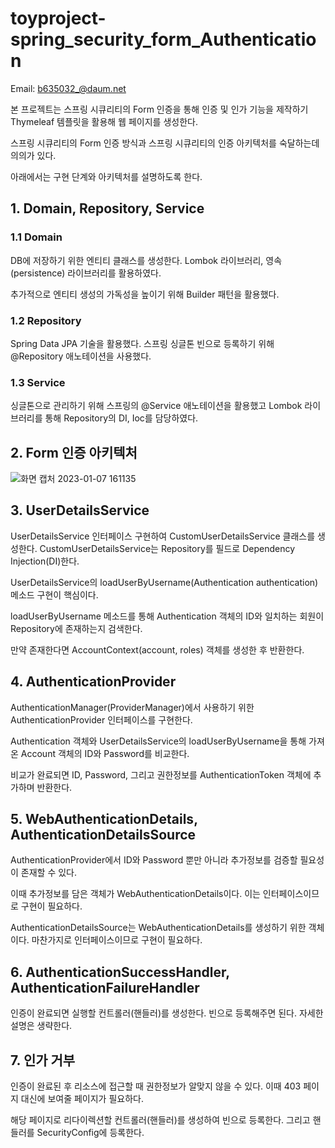 # toyproject-spring_security_form_Authentication

Email: b635032_@daum.net

본 프로젝트는 스프링 시큐리티의 Form 인증을 통해 인증 및 인가 기능을 제작하기 Thymeleaf 템플릿을 활용해 웹 페이지를 생성한다.

스프링 시큐리티의 Form 인증 방식과 스프링 시큐리티의 인증 아키텍처를 숙달하는데 의의가 있다.

아래에서는 구현 단계와 아키텍처를 설명하도록 한다.

## 1. Domain, Repository, Service

### 1.1 Domain

DB에 저장하기 위한 엔티티 클래스를 생성한다. Lombok 라이브러리, 영속(persistence) 라이브러리를 활용하였다. 

추가적으로 엔티티 생성의 가독성을 높이기 위해 Builder 패턴을 활용했다.

### 1.2 Repository

Spring Data JPA 기술을 활용했다. 스프링 싱글톤 빈으로 등록하기 위해 @Repository 애노테이션을 사용했다.

### 1.3 Service

싱글톤으로 관리하기 위해 스프링의 @Service 애노테이션을 활용했고 Lombok 라이브러리를 통해 Repository의 DI, Ioc를 담당하였다.

## 2. Form 인증 아키텍처

![화면 캡처 2023-01-07 161135](https://user-images.githubusercontent.com/62477958/211138897-a5120173-db65-4810-ae6b-4a7106c8e549.png)


## 3. UserDetailsService

UserDetailsService 인터페이스 구현하여 CustomUserDetailsService 클래스를 생성한다. CustomUserDetailsService는 Repository를 필드로 Dependency Injection(DI)한다.

UserDetailsService의 loadUserByUsername(Authentication authentication) 메소드 구현이 핵심이다.

loadUserByUsername 메소드를 통해 Authentication 객체의 ID와 일치하는 회원이 Repository에 존재하는지 검색한다.

만약 존재한다면 AccountContext(account, roles) 객체를 생성한 후 반환한다.


## 4. AuthenticationProvider

AuthenticationManager(ProviderManager)에서 사용하기 위한 AuthenticationProvider 인터페이스를 구현한다.

Authentication 객체와 UserDetailsService의 loadUserByUsername을 통해 가져온 Account 객체의 ID와 Password를 비교한다.

비교가 완료되면 ID, Password, 그리고 권한정보를 AuthenticationToken 객체에 추가하며 반환한다. 

## 5. WebAuthenticationDetails, AuthenticationDetailsSource

AuthenticationProvider에서 ID와 Password 뿐만 아니라 추가정보를 검증할 필요성이 존재할 수 있다.

이때 추가정보를 담은 객체가 WebAuthenticationDetails이다. 이는 인터페이스이므로 구현이 필요하다.

AuthenticationDetailsSource는 WebAuthenticationDetails를 생성하기 위한 객체이다. 마찬가지로 인터페이스이므로 구현이 필요하다.

## 6. AuthenticationSuccessHandler, AuthenticationFailureHandler 

인증이 완료되면 실행할 컨트롤러(핸들러)를 생성한다. 빈으로 등록해주면 된다. 자세한 설명은 생략한다.

## 7. 인가 거부

인증이 완료된 후 리소스에 접근할 때 권한정보가 알맞지 않을 수 있다. 이때 403 페이지 대신에 보여줄 페이지가 필요하다.

해당 페이지로 리다이렉션할 컨트롤러(핸들러)를 생성하여 빈으로 등록한다. 그리고 핸들러를 SecurityConfig에 등록한다.
